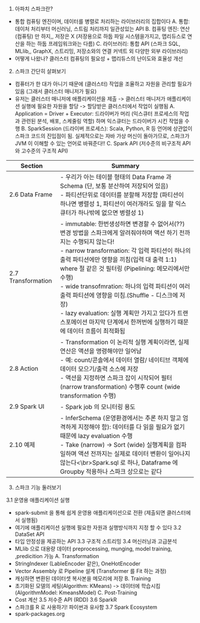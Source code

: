 1. 아파치 스파크란?
 - 통합 컴퓨팅 엔진이며, 데이터를 병렬로 처리하는 라이브러리의 집합이다 
 A. 통합: 데이처 처리부터 머신러닝, 스트림 처리까지 일관성있는 API
 B. 컴퓨팅 엔진: 연산 (컴퓨팅) 만 하지,, 저장은 X (저장용으로 하둡 파일 시스템을가지고, 맵리듀스로 연산을 하는 하둡 프레임워크와는 다름)
 C. 라이브러리: 통합 API (스파크 SQL, MLlib,, GraphX, 스트리밍, 저장소와의 연결 커넥트 외 다양한 외부 라이브러리)
 - 어떻게 나왔나? 클러스터 컴퓨팅의 필요성 + 맵리듀스의 난이도와 효율성 개선

2. 스파크 간단히 살펴보기
 - 컴퓨터가 한 대가 아니기 때문에 (클러스터) 작업을 조율하고 자원을 관리할 필요가 있음 (그래서 클러스터 매니저가 필요)
 - 유저는 클러스터 매니저에 애플리케이션을 제출 -> 클러스터 매니저가 애플리케이션 실행에 필요한 자원을 할당 -> 할당받은 클러스터에서 작업이 실행됨
 A. Application = Driver + Executor: 드라이버가 머리 (익스큐터 프로세스의 작업과 관련된 분석, 배포, 스케줄링 역할) 하며 익스큐터는 드라이버가 시킨 작업을 수행
 B. SparkSession (드라이버 프로세스): Scala, Python, R 등 언어에 상관없이 스파크 코드의 진입점이 됨. 실제적으로는 자바 가상 머신이 돌아가므로, 스파크가 JVM 이 이해할 수 있는 언어로 바꿔준다!!
 C. Spark API (저수준의 비구조적 API 와 고수준의 구조적 API) 

|Section | Summary |
| ---- |  ---- |
|2.6 Data Frame | - 우리가 아는 테이블 형태의 Data Frame 과 Schema (단, 보통 분산하여 저장되어 있음)<br/> - 파티션단위로 데이터를 분할해 저장함 (파티션이 하나면 병렬성 1, 파티션이 여러개라도 일을 할 익스큐터가 하나밖에 없으면 병렬성 1) |
|2.7 Transformation | - immutable: 한번생성하면 변경할 수 없어서(??) 변경 방법을 스파크에게 알려줘야하며 액션 하기 전까지는 수행되지 않는다!<br/> - narrow transformation: 각 입력 파티션이 하나의 출력 파티션에만 영향을 끼침(입력 대 출력 1:1) where 절 같은 것 필터링 (Pipelining: 메모리에서만 수행)<br/>- wide transofmration: 하나의 입력 파티션이 여러 출력 파티션에 영향을 미침.(Shuffle - 디스크에 저장)<br/> - lazy evaluation: 실행 계획만 가지고 있다가 트랜스포메이션 마지막 단계에서 한꺼번에 실행하기 때문에 데이터 흐름이 최적화됨|
| 2.8 Action | - Transformation 이 논리적 실행 계획이라면, 실제 연산은 액션을 명령해야만 일어남<br/> - 예: count/콘솔에서 데이터 열람/ 네이티브 객체에 데이터 모으기/출력 소스에 저장<br/> - 액션을 지정하면 스파크 잡이 시작되어 필터 (narrow transformation) 수행후 count (wide transformation 수행) |
| 2.9 Spark UI| - Spark job 의 모니터링 용도 |
| 2.10 예제 | - InferSchema (운영환경에서는 추론 하지 말고 엄격하게 지정해야 함): 데이터를 다 읽을 필요가 없기 때문에 lazy evaluation 수행<br/> - Take (narrow) -> Sort (wide) 실행계획을 컴파일하며 액션 전까지는 실제로 데이터 변환이 일어나지 않는다<\br>Spark.sql 로 하나, Dataframe 에 Groupby 적용하나 스파크 상으로는 같다 |

3. 스파크 기능 둘러보기

3.1 운영용 애플리케이션 실행
 - spark-submit 을 통해 쉽게 운영용 애플리케이션으로 전환 (제출되면 클러스터에서 실행됨) 
 - 여기에 애플리케이션 실행에 필요한 자원과 실행방식까지 지정 할 수 있다
3.2 DataSet API
 - 타입 안정성을 제공하는 API
3.3 구조적 스트리밍
3.4 머신러닝과 고급분석 
 - MLlib 으로 대용량 데이터 preprocessing, munging, model training, ,predicition 가능 
 A. Transformation
  - StringIndexer (LableEncoder 같은), OneHotEncoder
  - Vector Assembly 로 Pipeline 설계 (Transformer 를 Fit 하는 과정)
  - 캐싱하면 변환된 데이터셋 복사본을 메모리에 저장
 B. Training
  - 초기화된 모델의 세팅(Algorithm: KMeans) -> 데이터에 학습시킴 (AlgorithmModel: KmeansModel)
 C. Post-Training
  - Cost 계산
3.5 저수준 API (RDD) 
3.6 SparkR 
 - 스파크를 R 로 사용하기! 파이썬과 유사함
3.7 Spark Ecosystem 
 - spark-packages.org 

